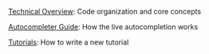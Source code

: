 [Technical Overview](./Technical&#32;Overview.md): Code organization and core concepts

[Autocompleter Guide](./Autocompleter&#32;Guide.md): How the live autocompletion works

[Tutorials](./Tutorials.md): How to write a new tutorial
